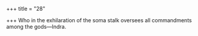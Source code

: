 +++
title = "28"

+++
Who in the exhilaration of the soma stalk
oversees all commandments among the gods—Indra.